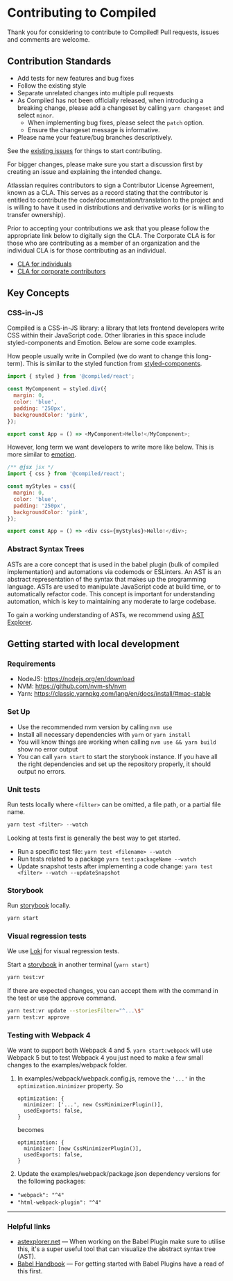 # Contributing to Compiled

Thank you for considering to contribute to Compiled!
Pull requests, issues and comments are welcome.

## Contribution Standards

- Add tests for new features and bug fixes
- Follow the existing style
- Separate unrelated changes into multiple pull requests
- As Compiled has not been officially released, when introducing a breaking change, please add a changeset by calling `yarn changeset` and select `minor`.
  - When implementing bug fixes, please select the `patch` option.
  - Ensure the changeset message is informative.
- Please name your feature/bug branches descriptively.

See the [existing issues](https://github.com/atlassian-labs/compiled/issues) for things to start contributing.

For bigger changes,
please make sure you start a discussion first by creating an issue and explaining the intended change.

Atlassian requires contributors to sign a Contributor License Agreement,
known as a CLA.
This serves as a record stating that the contributor is entitled to contribute the code/documentation/translation
to the project and is willing to have it used in distributions and derivative works (or is willing to transfer ownership).

Prior to accepting your contributions we ask that you please follow the appropriate link below to digitally sign the CLA.
The Corporate CLA is for those who are contributing as a member of an organization and the individual CLA is for those contributing as an individual.

- [CLA for individuals](https://opensource.atlassian.com/individual)
- [CLA for corporate contributors](https://opensource.atlassian.com/corporate)

## Key Concepts

### CSS-in-JS

Compiled is a CSS-in-JS library: a library that lets frontend developers write CSS within their JavaScript code. Other libraries in this space include styled-components and Emotion. Below are some code examples.

How people usually write in Compiled (we do want to change this long-term). This is similar to the styled function from [styled-components](https://styled-components.com/).

```javascript
import { styled } from '@compiled/react';

const MyComponent = styled.div({
  margin: 0,
  color: 'blue',
  padding: '250px',
  backgroundColor: 'pink',
});

export const App = () => <MyComponent>Hello!</MyComponent>;
```

However, long term we want developers to write more like below. This is more similar to [emotion](https://emotion.sh/docs/css-prop).

```javascript
/** @jsx jsx */
import { css } from '@compiled/react';

const myStyles = css({
  margin: 0,
  color: 'blue',
  padding: '250px',
  backgroundColor: 'pink',
});

export const App = () => <div css={myStyles}>Hello!</div>;
```

### Abstract Syntax Trees

ASTs are a core concept that is used in the babel plugin (bulk of compiled implementation) and automations via codemods or ESLinters. An AST is an abstract representation of the syntax that makes up the programming language. ASTs are used to manipulate JavaScript code at build time, or to automatically refactor code. This concept is important for understanding automation, which is key to maintaining any moderate to large codebase.

To gain a working understanding of ASTs, we recommend using [AST Explorer](https://astexplorer.net/).

## Getting started with local development

### Requirements

- NodeJS: https://nodejs.org/en/download
- NVM: https://github.com/nvm-sh/nvm
- Yarn: https://classic.yarnpkg.com/lang/en/docs/install/#mac-stable

### Set Up

- Use the recommended nvm version by calling `nvm use`
- Install all necessary dependencies with `yarn` or `yarn install`
- You will know things are working when calling `nvm use && yarn build` show no error output
- You can call `yarn start` to start the storybook instance. If you have all the right dependencies and set up the repository properly, it should output no errors.

### Unit tests

Run tests locally where `<filter>` can be omitted,
a file path,
or a partial file name.

```bash
yarn test <filter> --watch
```

Looking at tests first is generally the best way to get started.

- Run a specific test file: `yarn test <filename> --watch`
- Run tests related to a package `yarn test:packageName --watch`
- Update snapshot tests after implementing a code change: `yarn test <filter> --watch --updateSnapshot`

### Storybook

Run [storybook](https://storybook.js.org/) locally.

```bash
yarn start
```

### Visual regression tests

We use [Loki](https://github.com/oblador/loki) for visual regression tests.

Start a [storybook](https://storybook.js.org/) in another terminal (`yarn start`)

```bash
yarn test:vr
```

If there are expected changes, you can accept them with the command in the test or use the approve command.

```bash
yarn test:vr update --storiesFilter="^...\$"
yarn test:vr approve
```

### Testing with Webpack 4

We want to support both Webpack 4 and 5.
`yarn start:webpack` will use Webpack 5 but to test Webpack 4 you just need to make
a few small changes to the examples/webpack folder.

1. In examples/webpack/webpack.config.js, remove the `'...'` in the `optimization.minimizer` property.
   So

   ```
   optimization: {
     minimizer: ['...', new CssMinimizerPlugin()],
     usedExports: false,
   }
   ```

   becomes

   ```
   optimization: {
     minimizer: [new CssMinimizerPlugin()],
     usedExports: false,
   }
   ```

2. Update the examples/webpack/package.json dependency versions for the following packages:

- `"webpack": "^4"`
- `"html-webpack-plugin": "^4"`

---

### Helpful links

- [astexplorer.net](astexplorer.net) — When working on the Babel Plugin make sure to utilise this,
  it's a super useful tool that can visualize the abstract syntax tree (AST).
- [Babel Handbook](https://github.com/jamiebuilds/babel-handbook) — For getting started with Babel Plugins have a read of this first.
